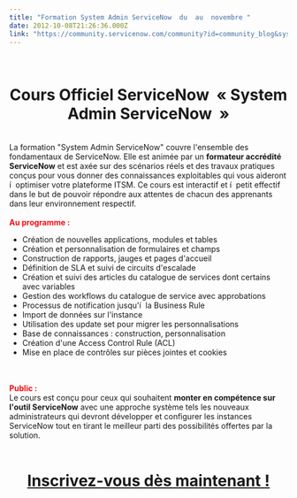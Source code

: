 ```yaml
---
title: "Formation System Admin ServiceNow  du  au  novembre "
date: 2012-10-08T21:26:36.000Z
link: "https://community.servicenow.com/community?id=community_blog&sys_id=26bdeaa9dbd0dbc01dcaf3231f961963"
---
```

<p>&nbsp;<br /><center><h1>Cours Officiel&nbsp;<strong>ServiceNow</strong>&nbsp; «&nbsp;System Admin ServiceNow&nbsp; »</h1></center><br />La formation "System Admin ServiceNow" couvre l'ensemble des fondamentaux de ServiceNow. Elle est animée par un <strong>formateur accrédité ServiceNow</strong> et est axée sur des scénarios réels et des travaux pratiques conçus pour vous donner des connaissances exploitables qui vous aideront í  optimiser votre plateforme ITSM. Ce cours est interactif et í  petit effectif dans le but de pouvoir répondre aux attentes de chacun des apprenants dans leur environnement respectif.<br /><br /><b><span style="color: #f20c15;">Au programme :</span></b><br /><ul><li>Création de nouvelles applications, modules et tables</li><li>Création et personnalisation de formulaires et champs</li><li>Construction de rapports, jauges et pages d'accueil</li><li>Définition de SLA et suivi de circuits d'escalade</li><li>Création et suivi des articles du catalogue de services dont certains avec variables</li><li>Gestion des workflows du catalogue de service avec approbations</li><li>Processus de notification jusqu'í  la Business Rule</li><li>Import de données sur l'instance</li><li>Utilisation des update set pour migrer les personnalisations</li><li>Base de connaissances : construction, personnalisation</li><li>Création d'une Access Control Rule (ACL)</li><li>Mise en place de contrôles sur pièces jointes et cookies</li></ul><br /><br /><b><span style="color: #f20c15;">Public :</span></b><br />Le cours est conçu pour ceux qui souhaitent <strong>monter en compétence sur l'outil ServiceNow</strong> avec une approche système tels les nouveaux administrateurs qui devront développer et configurer les instances ServiceNow tout en tirant le meilleur parti des possibilités offertes par la solution.<br /><br /><center><h1><b><a href='http://www.imakumo.fr/cours-system-admin-servicenow-du-28-au-30-novembre-2012/'>Inscrivez-vous dès maintenant !</a></b></h1></center></p>